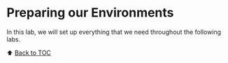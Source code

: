 # Preparing our Environments

In this lab, we will set up everything that we need throughout the following
labs.



:arrow_up: [Back to TOC](/README.md)
